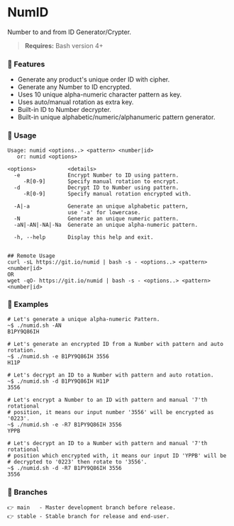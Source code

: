 # NumID
Number to and from ID Generator/Crypter.<br>

><b>Requires:</b> Bash version 4+

### 🎈 Features
* Generate any product's unique order ID with cipher.
* Generate any Number to ID encrypted.
* Uses 10 unique alpha-numeric character pattern as key.
* Uses auto/manual rotation as extra key.
* Built-in ID to Number decrypter.
* Built-in unique alphabetic/numeric/alphanumeric pattern generator.

### 🎈 Usage
```console
Usage: numid <options..> <pattern> <number|id>
   or: numid <options>

<options>          <details>
  -e               Encrypt Number to ID using pattern.
     -R[0-9]       Specify manual rotation to encrypt.
  -d               Decrypt ID to Number using pattern.
     -R[0-9]       Specify manual rotation encrypted with.
     
  -A|-a            Generate an unique alphabetic pattern, 
                   use '-a' for lowercase.
  -N               Generate an unique numeric pattern.
  -aN|-AN|-NA|-Na  Generate an unique alpha-numeric pattern.
  
  -h, --help       Display this help and exit.
  
  
## Remote Usage
curl -sL https://git.io/numid | bash -s - <options..> <pattern> <number|id>
OR
wget -qO- https://git.io/numid | bash -s - <options..> <pattern> <number|id>

```

### 🎈 Examples
```shell
# Let's generate a unique alpha-numeric Pattern.
~$ ./numid.sh -AN
B1PY9Q86IH

# Let's generate an encrypted ID from a Number with pattern and auto rotation.
~$ ./numid.sh -e B1PY9Q86IH 3556
H11P

# Let's decrypt an ID to a Number with pattern and auto rotation.
~$ ./numid.sh -d B1PY9Q86IH H11P
3556

# Let's encrypt a Number to an ID with pattern and manual '7'th rotational
# position, it means our input number '3556' will be encrypted as '0223'.
~$ ./numid.sh -e -R7 B1PY9Q86IH 3556
YPPB

# Let's decrypt an ID to a Number with pattern and manual '7'th rotational
# position which encrypted with, it means our input ID 'YPPB' will be
# decrypted to '0223' then rotate to '3556'.
~$ ./numid.sh -d -R7 B1PY9Q86IH 3556
3556

```

### 🎈 Branches
```
👉 main   - Master development branch before release.
👉 stable - Stable branch for release and end-user.
```
